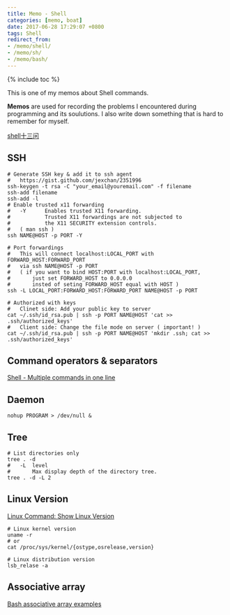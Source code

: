 ```yaml
---
title: Memo - Shell
categories: [memo, boat]
date: 2017-06-28 17:29:07 +0800
tags: Shell
redirect_from: 
- /memo/shell/
- /memo/sh/
- /memo/bash/
---
```


{% include toc %}

This is one of my memos about Shell commands.

**Memos** are used for recording the problems I encountered during programming and its soulutions. I also write down something that is hard to remember for myself.

<!--shoreline-->

[shell十三问](https://wizardforcel.gitbooks.io/shell-13-questions/content/1.html)

## SSH

``` shell
# Generate SSH key & add it to ssh agent
#   https://gist.github.com/jexchan/2351996
ssh-keygen -t rsa -C "your_email@youremail.com" -f filename
ssh-add filename
ssh-add -l
# Enable trusted x11 forwarding
#   -Y      Enables trusted X11 forwarding.  
#           Trusted X11 forwardings are not subjected to 
#           the X11 SECURITY extension controls.
#   ( man ssh )
ssh NAME@HOST -p PORT -Y

# Port forwardings
#   This will connect localhost:LOCAL_PORT with FORWARD_HOST:FORWARD_PORT
#   via ssh NAME@HOST -p PORT
#   ( if you want to bind HOST:PORT with localhost:LOCAL_PORT,
#       just set FORWARD_HOST to 0.0.0.0 
#       insted of seting FORWARD_HOST equal with HOST )
ssh -L LOCAL_PORT:FORWARD_HOST:FORWARD_PORT NAME@HOST -p PORT

# Authorized with keys
#   Clinet side: Add your public key to server
cat ~/.ssh/id_rsa.pub | ssh -p PORT NAME@HOST 'cat >> .ssh/authorized_keys'
#   Client side: Change the file mode on server ( important! )
cat ~/.ssh/id_rsa.pub | ssh -p PORT NAME@HOST 'mkdir .ssh; cat >> .ssh/authorized_keys'
```

## Command operators & separators

[Shell - Multiple commands in one line](https://stackoverflow.com/questions/5130847/shell-multiple-commands-in-one-line)

## Daemon

``` shell
nohup PROGRAM > /dev/null &
```

## Tree

``` shell
# List directories only
tree . -d
#   -L  level
#       Max display depth of the directory tree.
tree . -d -L 2
```

## Linux Version

[Linux Command: Show Linux Version](https://www.cyberciti.biz/faq/command-to-show-linux-version/)

``` shell
# Linux kernel version
uname -r
# or
cat /proc/sys/kernel/{ostype,osrelease,version}

# Linux distribution version
lsb_relase -a
```

## Associative array

[Bash associative array examples](http://www.artificialworlds.net/blog/2012/10/17/bash-associative-array-examples/)

